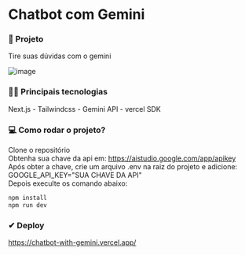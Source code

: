 # Chatbot com Gemini

### 🤖 Projeto
Tire suas dúvidas com o gemini

![image](https://github.com/ArthurWillameBr/ChatbotWithGemini/assets/163607700/7eb3247f-640a-4103-a647-23852833f6f2)

### 👨‍💻 Principais tecnologias
Next.js - Tailwindcss - Gemini API - vercel SDK

### 💻 Como rodar o projeto?

Clone o repositório  
Obtenha sua chave da api em: https://aistudio.google.com/app/apikey  
Após obter a chave, crie um arquivo .env na raiz do projeto e adicione: GOOGLE_API_KEY="SUA CHAVE DA API"  
Depois execulte os comando abaixo:
```bash
npm install
npm run dev
```

### ✔ Deploy
https://chatbot-with-gemini.vercel.app/
